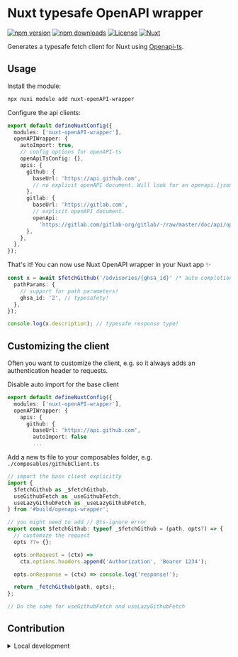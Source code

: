 <!--
Get your module up and running quickly.

Find and replace all on all files (CMD+SHIFT+F):
- Name: Nuxt OpenAPI wrapper
- Package name: nuxt-openAPI-wrapper
- Description: My new Nuxt module
-->

# Nuxt typesafe OpenAPI wrapper

[![npm version][npm-version-src]][npm-version-href]
[![npm downloads][npm-downloads-src]][npm-downloads-href]
[![License][license-src]][license-href]
[![Nuxt][nuxt-src]][nuxt-href]

Generates a typesafe fetch client for Nuxt using [Openapi-ts](https://github.com/openapi-ts/openapi-typescript).

<!-- - [✨ &nbsp;Release Notes](/CHANGELOG.md) -->
  <!-- - [🏀 Online playground](https://stackblitz.com/github/your-org/nuxt-openAPI-wrapper?file=playground%2Fapp.vue) -->
  <!-- - [📖 &nbsp;Documentation](https://example.com) -->

## Usage

Install the module:

```bash
npx nuxi module add nuxt-openAPI-wrapper
```

Configure the api clients:

```ts
export default defineNuxtConfig({
  modules: ['nuxt-openAPI-wrapper'],
  openAPIWrapper: {
    autoImport: true,
    // config options for openAPI-ts
    openApiTsConfig: {},
    apis: {
      github: {
        baseUrl: 'https://api.github.com',
        // no explicit openAPI document. Will look for an openapi.{json,yaml} in the ./openapi/github directory
      },
      gitlab: {
        baseUrl: 'https://gitlab.com',
        // explicit openAPI document.
        openApi:
          'https://gitlab.com/gitlab-org/gitlab/-/raw/master/doc/api/openapi/openapi.yaml?inline=false',
      },
    },
  },
});
```

That's it! You can now use Nuxt OpenAPI wrapper in your Nuxt app ✨

```ts
const x = await $fetchGithub('/advisories/{ghsa_id}' /* auto completion! */, {
  pathParams: {
    // support for path parameters!
    ghsa_id: '2', // typesafety!
  },
});

console.log(x.description); // typesafe response type!
```

## Customizing the client

Often you want to customize the client, e.g. so it always adds an authentication header to requests.

Disable auto import for the base client

```ts
export default defineNuxtConfig({
  modules: ['nuxt-openAPI-wrapper'],
  openAPIWrapper: {
    apis: {
      github: {
        baseUrl: 'https://api.github.com',
        autoImport: false
        ...
```

Add a new ts file to your composables folder, e.g. `./composables/githubClient.ts`

```ts
// import the base client explicitly
import {
  $fetchGithub as _$fetchGithub,
  useGithubFetch as _useGithubFetch,
  useLazyGithubFetch as _useLazyGithubFetch,
} from '#build/openapi-wrapper';

// you might need to add // @ts-ignore error
export const $fetchGithub: typeof _$fetchGithub = (path, opts?) => {
  // customize the request
  opts ??= {};

  opts.onRequest = (ctx) =>
    ctx.options.headers.append('Authorization', 'Bearer 1234');

  opts.onResponse = (ctx) => console.log('response!');

  return _fetchGithub(path, opts);
};

// Do the same for useGithubFetch and useLazyGithubFetch
```

## Contribution

<details>
  <summary>Local development</summary>
  
  ```bash
  # Install dependencies
  npm install
  
  # Generate type stubs
  npm run dev:prepare
  
  # Develop with the playground
  npm run dev
  
  # Build the playground
  npm run dev:build
  
  # Run ESLint
  npm run lint
  
  # Run Vitest
  npm run test
  npm run test:watch
  
  # Release new version
  npm run release
  ```

</details>

<!-- Badges -->

[npm-version-src]: https://img.shields.io/npm/v/nuxt-openapi-wrapper/latest.svg?style=flat&colorA=020420&colorB=00DC82
[npm-version-href]: https://npmjs.com/package/nuxt-openapi-wrapper
[npm-downloads-src]: https://img.shields.io/npm/dm/nuxt-openapi-wrapper.svg?style=flat&colorA=020420&colorB=00DC82
[npm-downloads-href]: https://npm.chart.dev/nuxt-openapi-wrapper
[license-src]: https://img.shields.io/npm/l/nuxt-openapi-wrapper.svg?style=flat&colorA=020420&colorB=00DC82
[license-href]: https://npmjs.com/package/nuxt-openapi-wrapper
[nuxt-src]: https://img.shields.io/badge/Nuxt-020420?logo=nuxt.js
[nuxt-href]: https://nuxt.com
